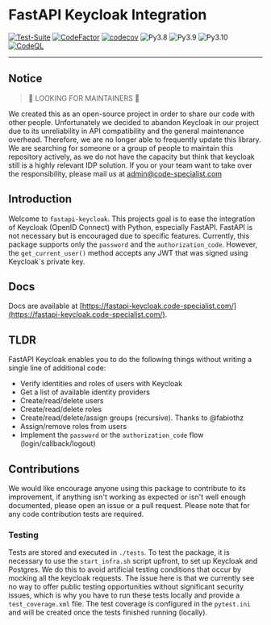 # FastAPI Keycloak Integration

[![Test-Suite](https://github.com/code-specialist/fastapi-keycloak/actions/workflows/testing.yaml/badge.svg)](https://github.com/code-specialist/fastapi-keycloak/actions/workflows/testing.yaml)
[![CodeFactor](https://www.codefactor.io/repository/github/code-specialist/fastapi-keycloak/badge)](https://www.codefactor.io/repository/github/code-specialist/fastapi-keycloak)
[![codecov](https://codecov.io/gh/code-specialist/fastapi-keycloak/branch/master/graph/badge.svg?token=PX6NJBDUJ9)](https://codecov.io/gh/code-specialist/fastapi-keycloak)
![Py3.8](https://img.shields.io/badge/-Python%203.8-brightgreen)
![Py3.9](https://img.shields.io/badge/-Python%203.9-brightgreen)
![Py3.10](https://img.shields.io/badge/-Python%203.10-brightgreen)
[![CodeQL](https://github.com/code-specialist/fastapi-keycloak/actions/workflows/codeql.yml/badge.svg)](https://github.com/code-specialist/fastapi-keycloak/actions/workflows/codeql.yml)

---

## Notice

> 📢 LOOKING FOR MAINTAINERS 📢

We created this as an open-source project in order to share our code with other people. Unfortunately we decided to abandon Keycloak in our project due to its unreliability in API compatibility and the general maintenance overhead. Therefore, we are no longer able to frequently update this library. We are searching for someone or a group of people to maintain this repository actively, as we do not have the capacity but think that keycloak still is a highly relevant IDP solution. If you or your team want to take over the responsibility, please mail us at [admin@code-specialist.com](mailto:admin@code-specialist.com)

## Introduction

Welcome to `fastapi-keycloak`. This projects goal is to ease the integration of Keycloak (OpenID Connect) with Python, especially FastAPI. FastAPI is not necessary but is
encouraged due to specific features. Currently, this package supports only the `password` and the `authorization_code`. However, the `get_current_user()` method accepts any JWT
that was signed using Keycloak´s private key.

## Docs

Docs are available at [https://fastapi-keycloak.code-specialist.com/](https://fastapi-keycloak.code-specialist.com/).

## TLDR

FastAPI Keycloak enables you to do the following things without writing a single line of additional code:

- Verify identities and roles of users with Keycloak
- Get a list of available identity providers
- Create/read/delete users
- Create/read/delete roles
- Create/read/delete/assign groups (recursive). Thanks to @fabiothz
- Assign/remove roles from users
- Implement the `password` or the `authorization_code` flow (login/callback/logout)

## Contributions

We would like encourage anyone using this package to contribute to its improvement, if anything isn't working as expected or isn't well enough documented, please open an issue or a
pull request. Please note that for any code contribution tests are required.

### Testing

Tests are stored and executed in `./tests`. To test the package, it is necessary to use the `start_infra.sh` script upfront, to set up Keycloak and Postgres. We do this to avoid
artificial testing conditions that occur by mocking all the keycloak requests. The issue here is that we currently see no way to offer public testing opportunities without
significant security issues, which is why you have to run these tests locally and provide a `test_coverage.xml` file. The test coverage is configured in the `pytest.ini` and will
be created once the tests finished running (locally).

